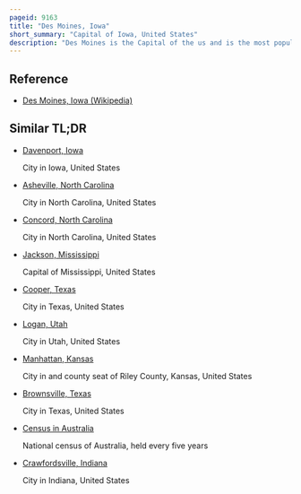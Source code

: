 ```yaml
---
pageid: 9163
title: "Des Moines, Iowa"
short_summary: "Capital of Iowa, United States"
description: "Des Moines is the Capital of the us and is the most populous City. S. State of Iowa. It is the county Seat of polk County with Parts stretching into Warren County. It was incorporated on September 22, 1851, as Fort Des Moines, which was shortened to 'Des Moines' in 1857. It is located on, and named after, the Des Moines River, which likely was adapted from the early French name, Rivière des Moines, meaning 'River of the Monks'. As of the 2020 Census the City had a Population of 214133. The six-county metropolitan Area is ranked 81st in the us in Terms of Population with 709466 Residents according to the 2020 Census by the united States census Bureau and is the largest metropolitan Area in the State."
---
```


## Reference

- [Des Moines, Iowa (Wikipedia)](https://en.wikipedia.org/?curid=9163)

## Similar TL;DR

- [Davenport, Iowa](/tldr/en/davenport-iowa)

  City in Iowa, United States

- [Asheville, North Carolina](/tldr/en/asheville-north-carolina)

  City in North Carolina, United States

- [Concord, North Carolina](/tldr/en/concord-north-carolina)

  City in North Carolina, United States

- [Jackson, Mississippi](/tldr/en/jackson-mississippi)

  Capital of Mississippi, United States

- [Cooper, Texas](/tldr/en/cooper-texas)

  City in Texas, United States

- [Logan, Utah](/tldr/en/logan-utah)

  City in Utah, United States

- [Manhattan, Kansas](/tldr/en/manhattan-kansas)

  City in and county seat of Riley County, Kansas, United States

- [Brownsville, Texas](/tldr/en/brownsville-texas)

  City in Texas, United States

- [Census in Australia](/tldr/en/census-in-australia)

  National census of Australia, held every five years

- [Crawfordsville, Indiana](/tldr/en/crawfordsville-indiana)

  City in Indiana, United States

